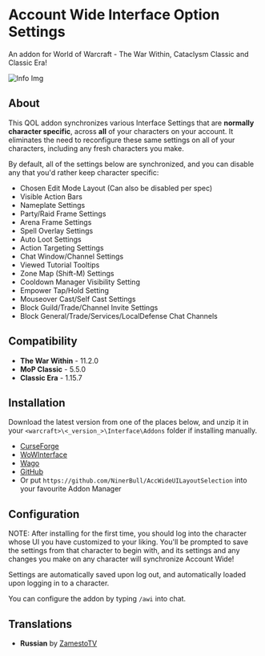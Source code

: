 # Account Wide Interface Option Settings

An addon for World of Warcraft - The War Within, Cataclysm Classic and Classic Era!

![Info Img](https://cdn-wow.mmoui.com/preview/pvw76985.jpg)

## About
This QOL addon synchronizes various Interface Settings that are **normally character specific**, across **all** of your characters on your account. 
It eliminates the need to reconfigure these same settings on all of your characters, including any fresh characters you make.

By default, all of the settings below are synchronized, and you can disable any that you'd rather keep character specific:

* Chosen Edit Mode Layout (Can also be disabled per spec)
* Visible Action Bars
* Nameplate Settings
* Party/Raid Frame Settings
* Arena Frame Settings
* Spell Overlay Settings
* Auto Loot Settings
* Action Targeting Settings
* Chat Window/Channel Settings
* Viewed Tutorial Tooltips
* Zone Map (Shift-M) Settings
* Cooldown Manager Visibility Setting
* Empower Tap/Hold Setting
* Mouseover Cast/Self Cast Settings
* Block Guild/Trade/Channel Invite Settings
* Block General/Trade/Services/LocalDefense Chat Channels

## Compatibility
* **The War Within** - 11.2.0
* **MoP Classic** - 5.5.0
* **Classic Era** - 1.15.7

## Installation
Download the latest version from one of the places below, and unzip it in your `<warcraft>\<_version_>\Interface\Addons` folder if installing manually.

* [CurseForge](https://www.curseforge.com/wow/addons/account-wide-ui)
* [WoWInterface](https://www.wowinterface.com/downloads/info26459-AccountWideUILayoutSelection.html)
* [Wago](https://addons.wago.io/addons/account-wide-ui)
* [GitHub](https://github.com/NinerBull/AccWideUILayoutSelection/releases/latest)
* Or put `https://github.com/NinerBull/AccWideUILayoutSelection` into your favourite Addon Manager


## Configuration
NOTE: After installing for the first time, you should log into the character whose UI you have customized to your liking. You'll be prompted to save the settings from that character to begin with, and its settings and any changes you make on any character will synchronize Account Wide!

Settings are automatically saved upon log out, and automatically loaded upon logging in to a character.

You can configure the addon by typing `/awi` into chat.

## Translations
* **Russian** by [ZamestoTV](https://github.com/Hubbotu)
